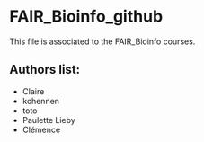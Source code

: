 # FAIR_Bioinfo_github
This file is associated to the FAIR_Bioinfo courses.

## Authors list:
- Claire 
- kchennen
- toto
- Paulette Lieby
- Clémence
